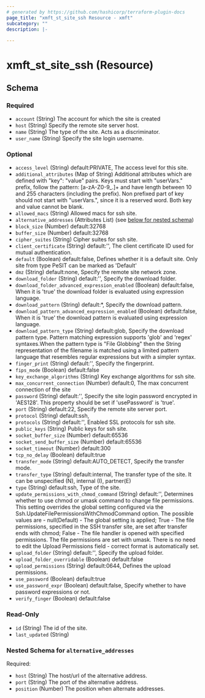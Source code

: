 ```yaml
---
# generated by https://github.com/hashicorp/terraform-plugin-docs
page_title: "xmft_st_site_ssh Resource - xmft"
subcategory: ""
description: |-
  
---
```


# xmft_st_site_ssh (Resource)





<!-- schema generated by tfplugindocs -->
## Schema

### Required

- `account` (String) The account for which the site is created
- `host` (String) Specify the remote site server host.
- `name` (String) The type of the site. Acts as a discriminator.
- `user_name` (String) Specify the site login username.

### Optional

- `access_level` (String) default:PRIVATE, The access level for this site.
- `additional_attributes` (Map of String) Additional attributes which are defined with "key": "value" pairs. Keys must start with "userVars." prefix, follow the pattern: [a-zA-Z0-9_.]+
and have length between 10 and 255 characters (including the prefix). Non prefixed part of key should not start with "userVars.", since it is
a reserved word. Both key and value cannot be blank.
- `allowed_macs` (String) Allowed macs for ssh site.
- `alternative_addresses` (Attributes List) (see [below for nested schema](#nestedatt--alternative_addresses))
- `block_size` (Number) default:32768
- `buffer_size` (Number) default:32768
- `cipher_suites` (String) Cipher suites for ssh site.
- `client_certificate` (String) default:'', The client certificate ID used for mutual authentication.
- `default` (Boolean) default:false, Defines whether it is a default site. Only site from type PeSIT can be marked as 'Default'
- `dmz` (String) default:none, Specify the remote site network zone.
- `download_folder` (String) default:'', Specify the download folder.
- `download_folder_advanced_expression_enabled` (Boolean) default:false, When it is 'true' the download folder is evaluated using expression language.
- `download_pattern` (String) default:*, Specify the download pattern.
- `download_pattern_advanced_expression_enabled` (Boolean) default:false, When it is 'true' the download pattern is evaluated using expression language.
- `download_pattern_type` (String) default:glob, Specify the download pattern type. Pattern matching expression supports 'glob' and 'regex' syntaxes.When the pattern type is "File Globbing" then the String representation of the filename is matched using a limited pattern language that resembles regular expressions but with a simpler syntax.
- `finger_print` (String) default:'', Specify the fingerprint.
- `fips_mode` (Boolean) default:false
- `key_exchange_algorithms` (String) Key exchange algorithms for ssh site.
- `max_concurrent_connection` (Number) default:0, The max concurrent connection of the site
- `password` (String) default:'', Specify the site login password encrypted in 'AES128'. This property should be set if 'usePassword' is 'true'.
- `port` (String) default:22, Specify the remote site server port.
- `protocol` (String) default:ssh, <nil>
- `protocols` (String) default:'', Enabled SSL protocols for ssh site.
- `public_keys` (String) Public keys for ssh site.
- `socket_buffer_size` (Number) default:65536
- `socket_send_buffer_size` (Number) default:65536
- `socket_timeout` (Number) default:300
- `tcp_no_delay` (Boolean) default:true
- `transfer_mode` (String) default:AUTO_DETECT, Specify the transfer mode.
- `transfer_type` (String) default:internal, The transfer type of the site. It can be unspecified (N), internal (I), partner(E)
- `type` (String) default:ssh, Type of the site.
- `update_permissions_with_chmod_command` (String) default:'', Determines whether to use chmod or umask command to change file permissions. This setting overrides the global setting configured via the Ssh.UpdateFilePermissionsWithChmodCommand option. The possible values are - null(Default) - The global setting is applied; True - The file permissions, specified in the SSH transfer site, are set after transfer ends with chmod; False - The file handler is opened with specified permissions. The file permissions are set with umask. There is no need to edit the Upload Permissions field - correct format is automatically set.
- `upload_folder` (String) default:'', Specify the upload folder.
- `upload_folder_overridable` (Boolean) default:false
- `upload_permissions` (String) default:0644, Defines the upload permissions.
- `use_password` (Boolean) default:true
- `use_password_expr` (Boolean) default:false, Specify whether to have password expressions or not.
- `verify_finger` (Boolean) default:false

### Read-Only

- `id` (String) The id of the site.
- `last_updated` (String)

<a id="nestedatt--alternative_addresses"></a>
### Nested Schema for `alternative_addresses`

Required:

- `host` (String) The host/url of the alternative address.
- `port` (String) The port of the alternative address.
- `position` (Number) The position when alternate addresses.
